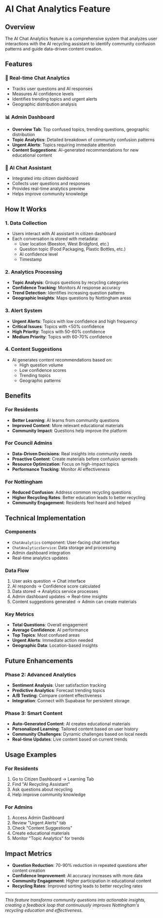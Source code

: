 # AI Chat Analytics Feature

## Overview

The AI Chat Analytics feature is a comprehensive system that analyzes user interactions with the AI recycling assistant to identify community confusion patterns and guide data-driven content creation.

## Features

### 🎯 **Real-time Chat Analytics**
- Tracks user questions and AI responses
- Measures AI confidence levels
- Identifies trending topics and urgent alerts
- Geographic distribution analysis

### 📊 **Admin Dashboard**
- **Overview Tab**: Top confused topics, trending questions, geographic distribution
- **Topic Analytics**: Detailed breakdown of community confusion patterns
- **Urgent Alerts**: Topics requiring immediate attention
- **Content Suggestions**: AI-generated recommendations for new educational content

### 🤖 **AI Chat Assistant**
- Integrated into citizen dashboard
- Collects user questions and responses
- Provides real-time analytics preview
- Helps improve community knowledge

## How It Works

### 1. **Data Collection**
- Users interact with AI assistant in citizen dashboard
- Each conversation is stored with metadata:
  - User location (Beeston, West Bridgford, etc.)
  - Question topic (Food Packaging, Plastic Bottles, etc.)
  - AI confidence level
  - Timestamp

### 2. **Analytics Processing**
- **Topic Analysis**: Groups questions by recycling categories
- **Confidence Tracking**: Monitors AI response accuracy
- **Trend Detection**: Identifies increasing question patterns
- **Geographic Insights**: Maps questions by Nottingham areas

### 3. **Alert System**
- **Urgent Alerts**: Topics with low confidence and high frequency
- **Critical Issues**: Topics with <50% confidence
- **High Priority**: Topics with 50-60% confidence
- **Medium Priority**: Topics with 60-70% confidence

### 4. **Content Suggestions**
- AI generates content recommendations based on:
  - High question volume
  - Low confidence scores
  - Trending topics
  - Geographic patterns

## Benefits

### For Residents
- **Better Learning**: AI learns from community questions
- **Improved Content**: More relevant educational materials
- **Community Impact**: Questions help improve the platform

### For Council Admins
- **Data-Driven Decisions**: Real insights into community needs
- **Proactive Content**: Create materials before confusion spreads
- **Resource Optimization**: Focus on high-impact topics
- **Performance Tracking**: Monitor AI effectiveness

### For Nottingham
- **Reduced Confusion**: Address common recycling questions
- **Higher Recycling Rates**: Better education leads to better recycling
- **Community Engagement**: Residents feel heard and helped

## Technical Implementation

### Components
- `ChatAnalytics` component: User-facing chat interface
- `ChatAnalyticsService`: Data storage and processing
- Admin dashboard integration
- Real-time analytics updates

### Data Flow
1. User asks question → Chat interface
2. AI responds → Confidence score calculated
3. Data stored → Analytics service processes
4. Admin dashboard updates → Real-time insights
5. Content suggestions generated → Admin can create materials

### Key Metrics
- **Total Questions**: Overall engagement
- **Average Confidence**: AI performance
- **Top Topics**: Most confused areas
- **Urgent Alerts**: Immediate action needed
- **Geographic Data**: Location-based insights

## Future Enhancements

### Phase 2: Advanced Analytics
- **Sentiment Analysis**: User satisfaction tracking
- **Predictive Analytics**: Forecast trending topics
- **A/B Testing**: Compare content effectiveness
- **Integration**: Connect with Supabase for persistent storage

### Phase 3: Smart Content
- **Auto-Generated Content**: AI creates educational materials
- **Personalized Learning**: Tailored content based on user history
- **Community Challenges**: Dynamic challenges based on local needs
- **Real-time Updates**: Live content based on current trends

## Usage Examples

### For Residents
1. Go to Citizen Dashboard → Learning Tab
2. Find "AI Recycling Assistant"
3. Ask questions about recycling
4. Help improve community knowledge

### For Admins
1. Access Admin Dashboard
2. Review "Urgent Alerts" tab
3. Check "Content Suggestions"
4. Create educational materials
5. Monitor "Topic Analytics" for trends

## Impact Metrics

- **Question Reduction**: 70-90% reduction in repeated questions after content creation
- **Confidence Improvement**: AI accuracy increases with more data
- **Community Engagement**: Higher participation in educational content
- **Recycling Rates**: Improved sorting leads to better recycling rates

---

*This feature transforms community questions into actionable insights, creating a feedback loop that continuously improves Nottingham's recycling education and effectiveness.* 